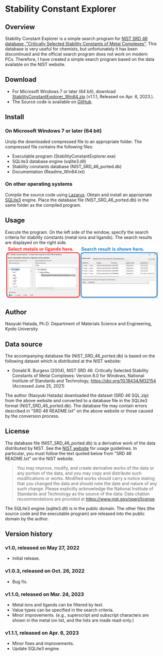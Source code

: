 # Stability Constant Explorer
## Overview
Stability Constant Explorer is a simple search program for [NIST SRD 46 database, "Critically Selected Stability Constants of Metal Complexes"](https://data.nist.gov/od/id/mds2-2154). This database is very useful for chemists, but unfortunately it has been discontinued and the official search program does not work on modern PCs. Therefore, I have created a simple search program based on the data available on the NIST website.

## Download
* For Microsoft Windows 7 or later (64 bit), download [StabilityConstantExplorer_Win64.zip](https://github.com/n-hatada/stability-constant-explorer/releases/download/v1.1.1/StabilityConstantExplorer_Win64.zip) (v1.1.1, Released on Apr. 6, 2023.).
* The Source code is available on [GitHub](https://github.com/n-hatada/stability-constant-explorer).

## Install

### On Microsoft Windows 7 or later (64 bit)
Unzip the downloaded compressed file to an appropriate folder. The compressed file contains the following files:
* Executable program (StabilityConstantExplorer.exe)
* SQLite3 database engine (sqlite3.dll)
* Stability constants database (NIST_SRD_46_ported.db)
* Documentation (Readme_Win64.txt)

### On other operating systems
Compile the source code using [Lazarus](https://www.lazarus-ide.org/). Obtain and install an appropriate [SQLite3](https://www.sqlite.org/index.html) engine. Place the database file (NIST_SRD_46_ported.db) in the same folder as the compiled program.

## Usage
Execute the program. On the left side of the window, specify the search criteria for stability constants (metal ions and ligands). The search results are displayed on the right side.
![Screenshot](assets/screenshot.png)

## Author
Naoyuki Hatada, Ph.D.
Department of Materials Science and Engineering, Kyoto University

## Data source
The accompanying database file (NIST_SRD_46_ported.db) is based on the following dataset which is distributed at the NIST website:

* Donald R. Burgess (2004), NIST SRD 46. Critically Selected Stability Constants of Metal Complexes: Version 8.0 for Windows, National Institute of Standards and Technology, https://doi.org/10.18434/M32154 (Accessed June 25, 2021)

The author (Naoyuki Hatada) downloaded the dataset (SRD 46 SQL.zip) from the above website and converted to a database file in the SQLite3 format (NIST_SRD_46_ported.db). The database file may contain errors described in "SRD 46 README.txt" on the above website or those caused by the conversion process. 

## License
The database file (NIST_SRD_46_ported.db) is a derivative work of the data distributed by NIST. See the [NIST website](https://doi.org/10.18434/M32154) for usage guidelines. In particular, you must follow the text quoted below from "SRD 46 README.txt" on the NIST website.

>You may improve, modify, and create derivative works of the data or any portion of the data, and you may copy and distribute such modifications or works. Modified works should carry a notice stating that you changed the data and should note the date and nature of any such change. Please explicitly acknowledge the National Institute of Standards and Technology as the source of the data:  Data citation recommendations are provided at https://www.nist.gov/open/license.

The SQLite3 engine (sqlite3.dll) is in the public domain. The other files (the source code and the executable program) are released into the public domain by the author. 

## Version history
### v1.0, released on May 27, 2022
* Initial release.
### v1.0.3, released on Oct. 26, 2022
* Bug fix.
### v1.1.0, released on Mar. 24, 2023
* Metal ions and ligands can be filtered by text.
* Value types can be specified in the search criteria.
* Minor improvements. (e.g., superscript and subscript characters are shown in the metal ion list, and the lists are made read-only.)
### v1.1.1, released on Apr. 6, 2023
* Minor fixes and improvements.
* Update SQLite3 engine.